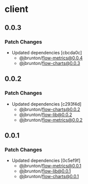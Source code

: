 # client

## 0.0.3

### Patch Changes

- Updated dependencies [cbcda0c]
  - @jbrunton/flow-metrics@0.0.4
  - @jbrunton/flow-charts@0.0.3

## 0.0.2

### Patch Changes

- Updated dependencies [c293f4d]
  - @jbrunton/flow-charts@0.0.2
  - @jbrunton/flow-lib@0.0.2
  - @jbrunton/flow-metrics@0.0.2

## 0.0.1

### Patch Changes

- Updated dependencies [0c5ef9f]
  - @jbrunton/flow-metrics@0.0.1
  - @jbrunton/flow-lib@0.0.1
  - @jbrunton/flow-charts@0.0.1
